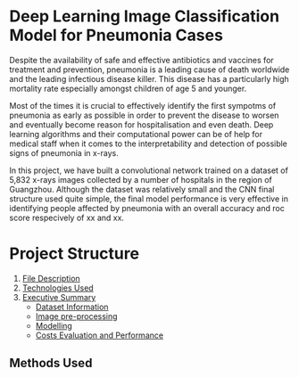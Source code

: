 # Deep Learning Image Classification Model for Pneumonia Cases


Despite the availability of safe and effective antibiotics and vaccines for treatment and prevention, pneumonia is a leading cause of death worldwide and the leading infectious disease killer. This disease has a particularly high mortality rate especially amongst children of age 5 and younger. 

Most of the times it is crucial to effectively identify the first sympotms of pneumonia as early as possible in order to prevent the disease to worsen and eventually become reason for hospitalisation and even death. Deep learning algorithms and their computational power can be of help for medical staff when it comes to the interpretability and detection of possible signs of pneumonia in x-rays.

In this project, we have built a convolutional network trained on a dataset of 5,832 x-rays images collected by a number of hospitals in the region of Guangzhou. Although the dataset was relatively small and the CNN final structure used quite simple, the final model performance is very effective in identifying people affected by pneumonia with an overall accuracy and roc score respecively of xx and xx. 


# Project Structure

1. [ File Description ](#methods_used)
2. [ Technologies Used ](#technologies_used)
3. [ Executive Summary ](#executive_summary)
    * [ Dataset Information ](#dataset_info)
    * [ Image pre-processing ](#data_cleaning)
    * [ Modelling ](#modelling)
    * [ Costs Evaluation and Performance ](#insights)
  


<a name="methods_used"></a>
## Methods Used



